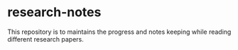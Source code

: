 # research-notes
This repository is to maintains the progress and notes keeping while reading different research papers.


